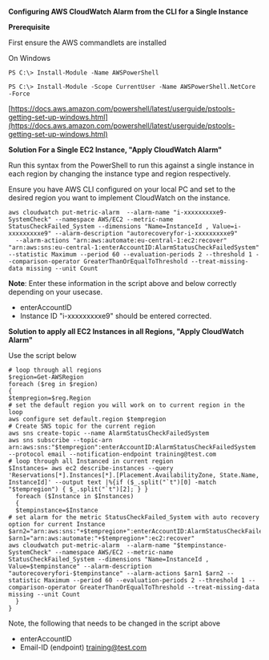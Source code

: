 
**Configuring AWS CloudWatch Alarm from the CLI for a Single Instance**

**Prerequisite**

First ensure the AWS commandlets are installed

On Windows

    PS C:\> Install-Module -Name AWSPowerShell

   `PS C:\> Install-Module -Scope CurrentUser -Name AWSPowerShell.NetCore -Force`

[https://docs.aws.amazon.com/powershell/latest/userguide/pstools-getting-set-up-windows.html](https://docs.aws.amazon.com/powershell/latest/userguide/pstools-getting-set-up-windows.html)

**Solution For a Single EC2 Instance, "Apply CloudWatch Alarm"**

Run this syntax from the PowerShell to run this against a single instance in each region by changing the instance type and region respectively.

Ensure you have AWS CLI configured on your local PC and set to the desired region you want to implement CloudWatch on the instance.

    aws cloudwatch put-metric-alarm  --alarm-name "i-xxxxxxxxxe9-SystemCheck" --namespace AWS/EC2 --metric-name StatusCheckFailed_System --dimensions "Name=InstanceId , Value=i-xxxxxxxxxe9" --alarm-description "autorecoveryfor-i-xxxxxxxxxe9"
      --alarm-actions "arn:aws:automate:eu-central-1:ec2:recover" "arn:aws:sns:eu-central-1:enterAccountID:AlarmStatusCheckFailedSystem" --statistic Maximum --period 60 --evaluation-periods 2 --threshold 1 --comparison-operator GreaterThanOrEqualToThreshold --treat-missing-data missing --unit Count

**Note**:
Enter these information in the script above and below correctly depending on your usecase.

- enterAccountID 
- Instance ID "i-xxxxxxxxxe9" should be entered corrected.



**Solution to apply all EC2 Instances in all Regions, "Apply CloudWatch Alarm"**

Use the script below

    # loop through all regions
    $region=Get-AWSRegion
    foreach ($reg in $region)
    {
    $tempregion=$reg.Region
    # set the default region you will work on to current region in the loop
    aws configure set default.region $tempregion
    # Create SNS topic for the current region
    aws sns create-topic --name AlarmStatusCheckFailedSystem
    aws sns subscribe --topic-arn arn:aws:sns:"$tempregion":enterAccountID:AlarmStatusCheckFailedSystem --protocol email --notification-endpoint training@test.com
    # loop through all Instanced in current region
    $Instances= aws ec2 describe-instances --query 'Reservations[*].Instances[*].[Placement.AvailabilityZone, State.Name, InstanceId]' --output text |%{if ($_.split("`t")[0] -match "$tempregion") { $_.split("`t")[2]; } }
      foreach ($Instance in $Instances)
      {
      $tempinstance=$Instance
    # set alarm for the metric StatusCheckFailed_System with auto recovery option for current Instance
    $arn2="arn:aws:sns:"+$tempregion+":enterAccountID:AlarmStatusCheckFailedSystem"
    $arn1="arn:aws:automate:"+$tempregion+":ec2:recover"
    aws cloudwatch put-metric-alarm  --alarm-name "$tempinstance-SystemCheck" --namespace AWS/EC2 --metric-name StatusCheckFailed_System --dimensions "Name=InstanceId , Value=$tempinstance" --alarm-description "autorecoveryfori-$tempinstance" --alarm-actions $arn1 $arn2 --statistic Maximum --period 60 --evaluation-periods 2 --threshold 1 --comparison-operator GreaterThanOrEqualToThreshold --treat-missing-data missing --unit Count
      } 
    }


Note, the following that needs to be changed in the script above

- enterAccountID
- Email-ID (endpoint) training@test.com